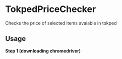 # TokpedPriceChecker
Checks the price of selected items avaiable in tokped
## Usage
<strong>Step 1 (downloading chromedriver)</strong>
